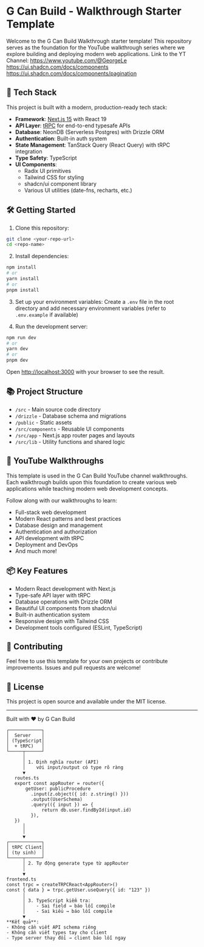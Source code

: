 # G Can Build - Walkthrough Starter Template

Welcome to the G Can Build Walkthrough starter template! This repository serves as the foundation for the YouTube walkthrough series where we explore building and deploying modern web applications. Link to the YT Channel: https://www.youtube.com/@GeorgeLe
https://ui.shadcn.com/docs/components
https://ui.shadcn.com/docs/components/pagination

## 🚀 Tech Stack

This project is built with a modern, production-ready tech stack:

- **Framework**: [Next.js 15](https://nextjs.org/) with React 19
- **API Layer**: [tRPC](https://trpc.io) for end-to-end typesafe APIs
- **Database**: NeonDB (Serverless Postgres) with Drizzle ORM
- **Authentication**: Built-in auth system
- **State Management**: TanStack Query (React Query) with tRPC integration
- **Type Safety**: TypeScript
- **UI Components**:
  - Radix UI primitives
  - Tailwind CSS for styling
  - shadcn/ui component library
  - Various UI utilities (date-fns, recharts, etc.)

## 🛠️ Getting Started

1. Clone this repository:
```bash
git clone <your-repo-url>
cd <repo-name>
```

2. Install dependencies:
```bash
npm install
# or
yarn install
# or
pnpm install
```

3. Set up your environment variables:
Create a `.env` file in the root directory and add necessary environment variables (refer to `.env.example` if available)

4. Run the development server:
```bash
npm run dev
# or
yarn dev
# or
pnpm dev
```

Open [http://localhost:3000](http://localhost:3000) with your browser to see the result.

## 📚 Project Structure

- `/src` - Main source code directory
- `/drizzle` - Database schema and migrations
- `/public` - Static assets
- `/src/components` - Reusable UI components
- `/src/app` - Next.js app router pages and layouts
- `/src/lib` - Utility functions and shared logic

## 🎥 YouTube Walkthroughs

This template is used in the G Can Build YouTube channel walkthroughs. Each walkthrough builds upon this foundation to create various web applications while teaching modern web development concepts.

Follow along with our walkthroughs to learn:
- Full-stack web development
- Modern React patterns and best practices
- Database design and management
- Authentication and authorization
- API development with tRPC
- Deployment and DevOps
- And much more!

## 📦 Key Features

- Modern React development with Next.js
- Type-safe API layer with tRPC
- Database operations with Drizzle ORM
- Beautiful UI components from shadcn/ui
- Built-in authentication system
- Responsive design with Tailwind CSS
- Development tools configured (ESLint, TypeScript)

## 🤝 Contributing

Feel free to use this template for your own projects or contribute improvements. Issues and pull requests are welcome!

## 📝 License

This project is open source and available under the MIT license.

---

Built with ❤️ by G Can Build

```
┌────────────┐
│  Server    │
│ (TypeScript│
│  + tRPC)   │
└─────┬──────┘
      │
      │ 1. Định nghĩa router (API)
      │    với input/output có type rõ ràng
      ▼
   routes.ts
   export const appRouter = router({
       getUser: publicProcedure
         .input(z.object({ id: z.string() }))
         .output(UserSchema)
         .query(({ input }) => {
             return db.user.findById(input.id)
         }),
   })
      │
      │
      ▼
┌────────────┐
│ tRPC Client│
│ (tự sinh)  │
└─────┬──────┘
      │ 2. Tự động generate type từ appRouter
      │
      ▼
frontend.ts
const trpc = createTRPCReact<AppRouter>()
const { data } = trpc.getUser.useQuery({ id: "123" })
      │
      │ 3. TypeScript kiểm tra:
      │    - Sai field → báo lỗi compile
      │    - Sai kiểu → báo lỗi compile
      ▼
**Kết quả**:
- Không cần viết API schema riêng
- Không cần viết types tay cho client
- Type server thay đổi → client báo lỗi ngay
```

